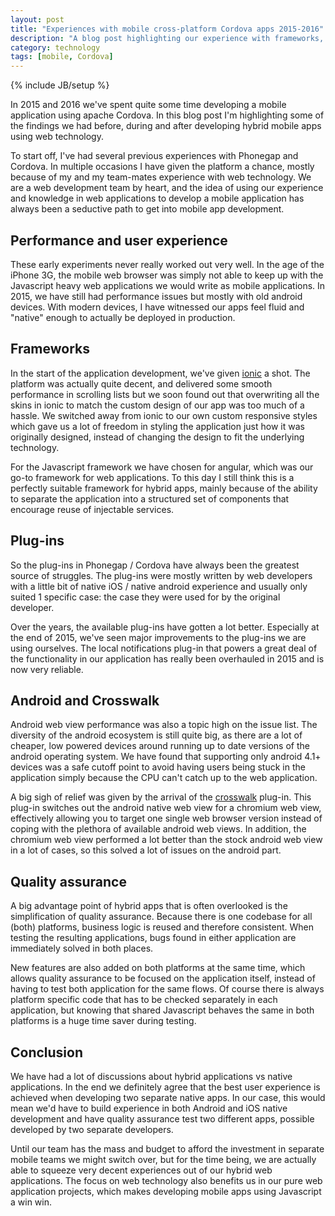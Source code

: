 ```yaml
---
layout: post
title: "Experiences with mobile cross-platform Cordova apps 2015-2016"
description: "A blog post highlighting our experience with frameworks, plug-ins and android specifics"
category: technology
tags: [mobile, Cordova]
---
```

{% include JB/setup %}

In 2015 and 2016 we've spent quite some time developing a mobile application using apache Cordova. In this blog post I'm highlighting some of the findings we had before, during and after developing hybrid mobile apps using web technology.

To start off, I've had several previous experiences with Phonegap and Cordova. In multiple occasions I have given the platform a chance, mostly because of my and my team-mates experience with web technology. We are a web development team by heart, and the idea of using our experience and knowledge in web applications to develop a mobile application has always been a seductive path to get into mobile app development.

## Performance and user experience

These early experiments never really worked out very well. In the age of the iPhone 3G, the mobile web browser was simply not able to keep up with the Javascript heavy web applications we would write as mobile applications. In 2015, we have still had performance issues but mostly with old android devices. With modern devices, I have witnessed our apps feel fluid and "native" enough to actually be deployed in production.

## Frameworks

In the start of the application development, we've given [ionic]() a shot. The platform was actually quite decent, and delivered some smooth performance in scrolling lists but we soon found out that overwriting all the skins in ionic to match the custom design of our app was too much of a hassle. We switched away from ionic to our own custom responsive styles which gave us a lot of freedom in styling the application just how it was originally designed, instead of changing the design to fit the underlying technology.

For the Javascript framework we have chosen for angular, which was our go-to framework for web applications. To this day I still think this is a perfectly suitable framework for hybrid apps, mainly because of the ability to separate the application into a structured set of components that encourage reuse of injectable services.

## Plug-ins

So the plug-ins in Phonegap / Cordova have always been the greatest source of struggles. The plug-ins were mostly written by web developers with a little bit of native iOS / native android experience and usually only suited 1 specific case: the case they were used for by the original developer.

Over the years, the available plug-ins have gotten a lot better. Especially at the end of 2015, we've seen major improvements to the plug-ins we are using ourselves. The local notifications plug-in that powers a great deal of the functionality in our application has really been overhauled in 2015 and is now very reliable.

## Android and Crosswalk

Android web view performance was also a topic high on the issue list. The diversity of the android ecosystem is still quite big, as there are a lot of cheaper, low powered devices around running up to date versions of the android operating system. We have found that supporting only android 4.1+ devices was a safe cutoff point to avoid having users being stuck in the application simply because the CPU can't catch up to the web application.

A big sigh of relief was given by the arrival of the [crosswalk]() plug-in. This plug-in switches out the android native web view for a chromium web view, effectively allowing you to target one single web browser version instead of coping with the plethora of available android web views. In addition, the chromium web view performed a lot better than the stock android web view in a lot of cases, so this solved a lot of issues on the android part.

## Quality assurance

A big advantage point of hybrid apps that is often overlooked is the simplification of quality assurance. Because there is one codebase for all (both) platforms, business logic is reused and therefore consistent. When testing the resulting applications, bugs found in either application are immediately solved in both places.

New features are also added on both platforms at the same time, which allows quality assurance to be focused on the application itself, instead of having to test both application for the same flows. Of course there is always platform specific code that has to be checked separately in each application, but knowing that shared Javascript behaves the same in both platforms is a huge time saver during testing.

## Conclusion

We have had a lot of discussions about hybrid applications vs native applications. In the end we definitely agree that the best user experience is achieved when developing two separate native apps. In our case, this would mean we'd have to build experience in both Android and iOS native development and have quality assurance test two different apps, possible developed by two separate developers.

Until our team has the mass and budget to afford the investment in separate mobile teams we might switch over, but for the time being, we are actually able to squeeze very decent experiences out of our hybrid web applications. The focus on web technology also benefits us in our pure web application projects, which makes developing mobile apps using Javascript a win win.

